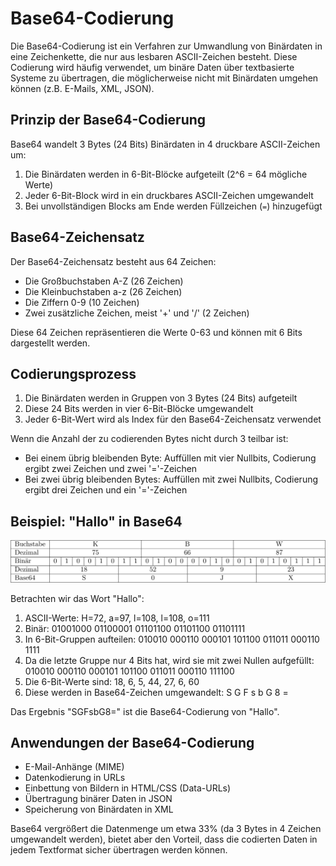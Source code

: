 # Base64-Codierung

Die Base64-Codierung ist ein Verfahren zur Umwandlung von Binärdaten in eine
Zeichenkette, die nur aus lesbaren ASCII-Zeichen besteht. Diese Codierung wird
häufig verwendet, um binäre Daten über textbasierte Systeme zu übertragen, die
möglicherweise nicht mit Binärdaten umgehen können (z.B. E-Mails, XML, JSON). 

## Prinzip der Base64-Codierung

Base64 wandelt 3 Bytes (24 Bits) Binärdaten in 4 druckbare ASCII-Zeichen um:

1. Die Binärdaten werden in 6-Bit-Blöcke aufgeteilt (2^6 = 64 mögliche Werte)
2. Jeder 6-Bit-Block wird in ein druckbares ASCII-Zeichen umgewandelt
3. Bei unvollständigen Blocks am Ende werden Füllzeichen (`=`) hinzugefügt

## Base64-Zeichensatz

Der Base64-Zeichensatz besteht aus 64 Zeichen:
- Die Großbuchstaben A-Z (26 Zeichen)
- Die Kleinbuchstaben a-z (26 Zeichen)
- Die Ziffern 0-9 (10 Zeichen)
- Zwei zusätzliche Zeichen, meist '+' und '/' (2 Zeichen)

Diese 64 Zeichen repräsentieren die Werte 0-63 und können mit 6 Bits dargestellt
werden. 

## Codierungsprozess

1. Die Binärdaten werden in Gruppen von 3 Bytes (24 Bits) aufgeteilt
2. Diese 24 Bits werden in vier 6-Bit-Blöcke umgewandelt
3. Jeder 6-Bit-Wert wird als Index für den Base64-Zeichensatz verwendet

Wenn die Anzahl der zu codierenden Bytes nicht durch 3 teilbar ist:
- Bei einem übrig bleibenden Byte: Auffüllen mit vier Nullbits, Codierung ergibt
  zwei Zeichen und zwei '='-Zeichen 
- Bei zwei übrig bleibenden Bytes: Auffüllen mit zwei Nullbits, Codierung ergibt
  drei Zeichen und ein '='-Zeichen 

## Beispiel: "Hallo" in Base64

![Base64 Beispiel](tabelle.svg)

Betrachten wir das Wort "Hallo":

1. ASCII-Werte: H=72, a=97, l=108, l=108, o=111
2. Binär: 01001000 01100001 01101100 01101100 01101111
3. In 6-Bit-Gruppen aufteilen: 010010 000110 000101 101100 011011 000110 1111
4. Da die letzte Gruppe nur 4 Bits hat, wird sie mit zwei Nullen aufgefüllt: 010010 000110 000101 101100 011011 000110 111100
5. Die 6-Bit-Werte sind: 18, 6, 5, 44, 27, 6, 60
6. Diese werden in Base64-Zeichen umgewandelt: S G F s b G 8 =

Das Ergebnis "SGFsbG8=" ist die Base64-Codierung von "Hallo".

## Anwendungen der Base64-Codierung

- E-Mail-Anhänge (MIME)
- Datenkodierung in URLs
- Einbettung von Bildern in HTML/CSS (Data-URLs)
- Übertragung binärer Daten in JSON
- Speicherung von Binärdaten in XML

Base64 vergrößert die Datenmenge um etwa 33% (da 3 Bytes in 4 Zeichen
umgewandelt werden), bietet aber den Vorteil, dass die codierten Daten in jedem
Textformat sicher übertragen werden können. 